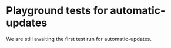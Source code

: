 # Playground tests for automatic-updates
We are still awaiting the first test run for automatic-updates.
